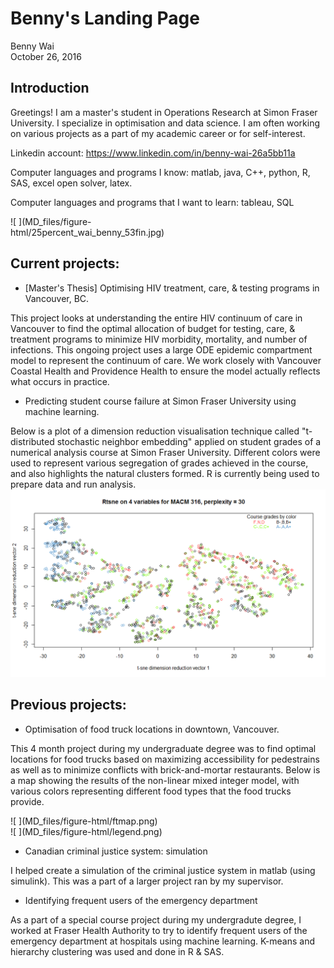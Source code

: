 # Benny's Landing Page
Benny Wai  
October 26, 2016  



## Introduction

Greetings! I am a master's student in Operations Research at Simon Fraser University. I specialize in optimisation and data science. I am often working on various projects as a part of my academic career or for self-interest. 

Linkedin account: https://www.linkedin.com/in/benny-wai-26a5bb11a

Computer languages and programs I know: matlab, java, C++, python, R, SAS, excel open solver, latex.

Computer languages and programs that I want to learn: tableau, SQL

<div style="width:300px; height=200px">
![ ](MD_files/figure-html/25percent_wai_benny_53fin.jpg)
</div>

## Current projects:

- [Master's Thesis] Optimising HIV treatment, care, & testing programs in Vancouver, BC. 

This project looks at understanding the entire HIV continuum of care in Vancouver to find the optimal allocation of budget for testing, care, & treatment programs to minimize HIV morbidity, mortality, and number of infections. This ongoing project uses a large ODE epidemic compartment model to represent the continuum of care. We work closely with Vancouver Coastal Health and Providence Health to ensure the model actually reflects what occurs in practice.

- Predicting student course failure at Simon Fraser University using machine learning.

Below is a plot of a dimension reduction visualisation technique called "t-distributed stochastic neighbor embedding" applied on student grades of a numerical analysis course at Simon Fraser University. Different colors were used to represent various segregation of grades achieved in the course, and also highlights the natural clusters formed. R is currently being used to prepare data and run analysis. 
![](MD_files/figure-html/4colors_rtsne30.png)

## Previous projects: 

- Optimisation of food truck locations in downtown, Vancouver. 

This 4 month project during my undergraduate degree was to find optimal locations for food trucks based on maximizing accessibility for pedestrains as well as to minimize conflicts with brick-and-mortar restaurants. Below is a map showing the results of the non-linear mixed integer model, with various colors representing different food types that the food trucks provide.

<div style="width:800px; height=700px">
![ ](MD_files/figure-html/ftmap.png)
</div>
<div style="width:600px; height=500px">
![ ](MD_files/figure-html/legend.png)
</div>

- Canadian criminal justice system: simulation

I helped create a simulation of the criminal justice system in matlab (using simulink). This was a part of a larger project ran by my supervisor. 

- Identifying frequent users of the emergency department

As a part of a special course project during my undergradute degree, I worked at Fraser Health Authority to try to identify frequent users of the emergency department at hospitals using machine learning. K-means and hierarchy clustering was used and done in R & SAS.

